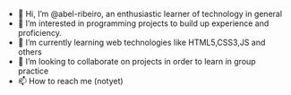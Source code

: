 - 👋 Hi, I’m @abel-ribeiro, an enthusiastic learner of technology in general
- 👀 I’m interested in programming projects to build up experience and proficiency.
- 🌱 I’m currently learning web technologies like HTML5,CSS3,JS and others
- 💞️ I’m looking to collaborate on projects in order to learn in group practice
- 📫 How to reach me (notyet)

<!---
abel-ribeiro/abel-ribeiro is a ✨ special ✨ repository because its `README.md` (this file) appears on your GitHub profile.
You can click the Preview link to take a look at your changes.
--->
